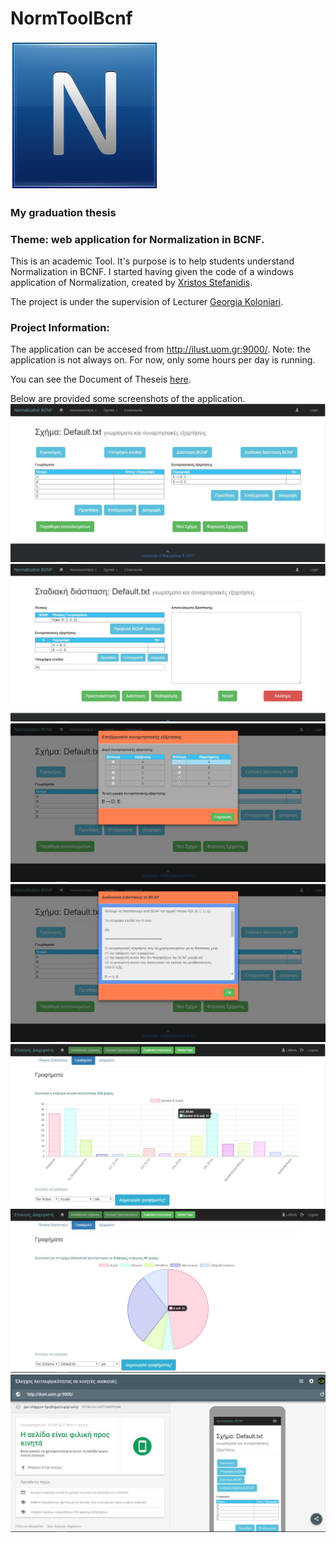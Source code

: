 # NormToolBcnf
![Web-app Logo](Images/N.jpg)
### My graduation thesis

### Theme: web application for Normalization in BCNF.

This is an academic Tool. It's purpose is to help students understand Normalization in BCNF. I started having given the code of a
windows application of Normalization, created by [Xristos Stefanidis](mailto:chstefanides@yahoo.gr).

The project is under the supervision of Lecturer [Georgia Koloniari](http://users.uom.gr/~gkoloniari/).


### Project Information:
The application can be accesed from http://ilust.uom.gr:9000/. 
Note: the application is not always on. For now, only some hours per day is running.

You can see the Document of Theseis [here](https://drive.google.com/file/d/0B9113-m76t9ZSW5PTy1uNkVvdGc/view).

Below are provided some screenshots of the application.
![Home Screen](Images/Screenshots/HOME.JPG)
![Steps Decompose Screen](Images/Screenshots/StepsDecompose.JPG)
![Edit fd Screen](Images/Screenshots/EditFd.JPG)
![Decompose result Screen](Images/Screenshots/DecomposeResult.JPG)
![Graph Bar Screen](Images/Screenshots/graph.JPG)
![Graph Pie Screen](Images/Screenshots/graph2.JPG)
![Responsive Design Screen](Images/Screenshots/resp.JPG)
